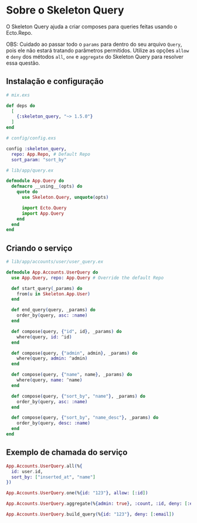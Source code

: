 # Sobre o Skeleton Query

O Skeleton Query ajuda a criar composes para queries feitas usando o Ecto.Repo.

OBS: Cuidado ao passar todo o `params` para dentro do seu arquivo `Query`, pois ele não estará tratando parâmetros permitidos. Utilize as opções `allow` e `deny` dos métodos `all`, `one` e `aggregate` do Skeleton Query para resolver essa questão.

## Instalação e configuração

```elixir
# mix.exs

def deps do
  [
    {:skeleton_query, "~> 1.5.0"}
  ]
end
```

```elixir
# config/config.exs

config :skeleton_query,
  repo: App.Repo, # Default Repo
  sort_param: "sort_by"
```

```elixir
# lib/app/query.ex

defmodule App.Query do
  defmacro __using__(opts) do
    quote do
      use Skeleton.Query, unquote(opts)

      import Ecto.Query
      import App.Query
    end
  end
end
```

## Criando o serviço

```elixir
# lib/app/accounts/user/user_query.ex

defmodule App.Accounts.UserQuery do
  use App.Query, repo: App.Query # Override the default Repo

  def start_query(_params) do
    from(u in Skeleton.App.User)
  end

  def end_query(query, _params) do
    order_by(query, asc: :name)
  end

  def compose(query, {"id", id}, _params) do
    where(query, id: ^id)
  end

  def compose(query, {"admin", admin}, _params) do
    where(query, admin: ^admin)
  end

  def compose(query, {"name", name}, _params) do
    where(query, name: ^name)
  end

  def compose(query, {"sort_by", "name"}, _params) do
    order_by(query, asc: :name)
  end

  def compose(query, {"sort_by", "name_desc"}, _params) do
    order_by(query, desc: :name)
  end
end
```

## Exemplo de chamada do serviço

```elixir
App.Accounts.UserQuery.all(%{
  id: user.id,
  sort_by: ["inserted_at", "name"]
})

App.Accounts.UserQuery.one(%{id: "123"}, allow: [:id])

App.Accounts.UserQuery.aggregate(%{admin: true}, :count, :id, deny: [:email])

App.Accounts.UserQuery.build_query(%{id: "123"}, deny: [:email])
```